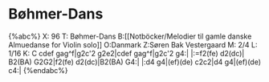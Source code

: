 # Bøhmer-Dans

{%abc%}
X: 96
T: Bøhmer-Dans
B:[[Notböcker/Melodier til gamle danske Almuedanse for Violin solo]]
O:Danmark
Z:Søren Bak Vestergaard
M: 2/4
L: 1/16
K: C
cdef gag^f|g2c'2 g2e2|cdef gag^f|g2c'2 g4:| |:=f2(fe) d2(dc)|\
B2(BA) G2G2|f2(fe) d2(dc)|B2(BA) G4:| |:d4 g4|(ef)(de) c2c2|d4 g4|(ef)(de) c4:|
{%endabc%}
